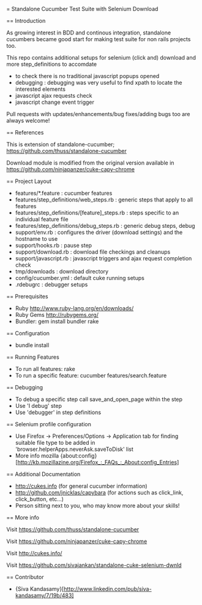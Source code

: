 = Standalone Cucumber Test Suite with Selenium Download

== Introduction

 As growing interest in BDD and continous integration, standalone cucumbers became good start for making test suite for non rails projects too. 
 
 This repo contains additional setups for selenium (click and) download and more step_definitions to accomdate
  - to check there is no traditional javascript popups opened
  - debugging : debugging was very useful to find xpath to locate the interested elements
  - javascript ajax requests check
  - javascript change event trigger

 Pull requests with updates/enhancements/bug fixes/adding bugs too are always welcome!

== References

 This is extension of standalone-cucumber; https://github.com/thuss/standalone-cucumber

 Download module is modified from the original version available in https://github.com/ninjapanzer/cuke-capy-chrome

== Project Layout

* features/*.feature : cucumber features
* features/step_definitions/web_steps.rb : generic steps that apply to all features
* features/step_definitions/[feature]_steps.rb : steps specific to an individual feature file
* features/step_definitions/debug_steps.rb : generic debug steps, debug 
* support/env.rb : configures the driver (download settings) and the hostname to use
* support/hooks.rb : pause step
* support/download.rb : download file checkings and cleanups
* support/javascript.rb : javascript triggers and ajax request completion check
* tmp/downloads : download directory
* config/cucumber.yml : default cuke running setups
* .rdebugrc : debugger setups

== Prerequisites

* Ruby http://www.ruby-lang.org/en/downloads/
* Ruby Gems http://rubygems.org/
* Bundler: gem install bundler rake

== Configuration

* bundle install

== Running Features

* To run all features: rake
* To run a specific feature: cucumber features/search.feature

== Debugging

* To debug a specific step call save_and_open_page within the step
* Use 'I debug' step
* Use 'debugger' in step definitions 

== Selenium profile configuration

* Use Firefox -> Preferences/Options -> Application tab for finding suitable file type to be added in 'browser.helperApps.neverAsk.saveToDisk' list
* More info mozilla {about:config}[http://kb.mozillazine.org/Firefox_:_FAQs_:_About:config_Entries]
  

== Additional Documentation

* http://cukes.info (for general cucumber information)
* http://github.com/jnicklas/capybara (for actions such as click_link, click_button, etc...)
* Person sitting next to you, who may know more about your skills!

== More info

 Visit https://github.com/thuss/standalone-cucumber 
 
 Visit https://github.com/ninjapanzer/cuke-capy-chrome
 
 Visit http://cukes.info/
 
 Visit https://github.com/sivajankan/standalone-cuke-selenium-dwnld
 
== Contributor

* {Siva Kandasamy}[http://www.linkedin.com/pub/siva-kandasamy/7/19b/483]

